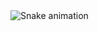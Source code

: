 <img src="https://raw.githubusercontent.com/NetcO/NetcO/output/snake.svg" alt="Snake animation" />

###
